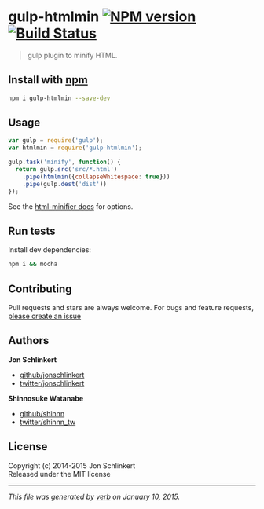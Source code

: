 # gulp-htmlmin [![NPM version](https://badge.fury.io/js/gulp-htmlmin.svg)](http://badge.fury.io/js/gulp-htmlmin)  [![Build Status](https://travis-ci.org/jonschlinkert/gulp-htmlmin.svg)](https://travis-ci.org/jonschlinkert/gulp-htmlmin) 

> gulp plugin to minify HTML.

## Install with [npm](https://www.npmjs.com)

```sh
npm i gulp-htmlmin --save-dev
```

## Usage

```js
var gulp = require('gulp');
var htmlmin = require('gulp-htmlmin');

gulp.task('minify', function() {
  return gulp.src('src/*.html')
    .pipe(htmlmin({collapseWhitespace: true}))
    .pipe(gulp.dest('dist'))
});
```

See the [html-minifier docs](https://github.com/kangax/html-minifier) for options.

## Run tests

Install dev dependencies:

```sh
npm i && mocha
```

## Contributing

Pull requests and stars are always welcome. For bugs and feature requests, [please create an issue](https://github.com/jonschlinkert/gulp-htmlmin/issues)

## Authors

**Jon Schlinkert**
 
+ [github/jonschlinkert](https://github.com/jonschlinkert)
+ [twitter/jonschlinkert](http://twitter.com/jonschlinkert) 

**Shinnosuke Watanabe**

+ [github/shinnn](https://github.com/shinnn)
+ [twitter/shinnn_tw](http://twitter.com/shinnn_tw) 

## License

Copyright (c) 2014-2015 Jon Schlinkert  
Released under the MIT license

***

_This file was generated by [verb](https://github.com/assemble/verb) on January 10, 2015._
